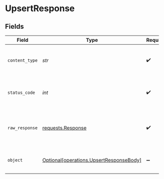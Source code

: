 # UpsertResponse


## Fields

| Field                                                                                    | Type                                                                                     | Required                                                                                 | Description                                                                              | Example                                                                                  |
| ---------------------------------------------------------------------------------------- | ---------------------------------------------------------------------------------------- | ---------------------------------------------------------------------------------------- | ---------------------------------------------------------------------------------------- | ---------------------------------------------------------------------------------------- |
| `content_type`                                                                           | *str*                                                                                    | :heavy_check_mark:                                                                       | HTTP response content type for this operation                                            |                                                                                          |
| `status_code`                                                                            | *int*                                                                                    | :heavy_check_mark:                                                                       | HTTP response status code for this operation                                             |                                                                                          |
| `raw_response`                                                                           | [requests.Response](https://requests.readthedocs.io/en/latest/api/#requests.Response)    | :heavy_check_mark:                                                                       | Raw HTTP response; suitable for custom response parsing                                  |                                                                                          |
| `object`                                                                                 | [Optional[operations.UpsertResponseBody]](../../models/operations/upsertresponsebody.md) | :heavy_minus_sign:                                                                       | Successful operation                                                                     | {<br/>"status": "success"<br/>}                                                          |